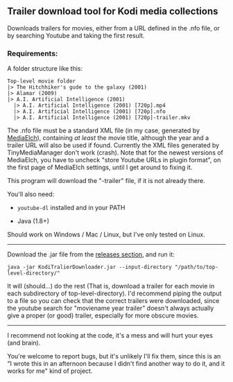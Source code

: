 ## Trailer download tool for Kodi media collections

Downloads trailers for movies, either from a URL defined in the .nfo file, or by searching Youtube and taking the first result.

### Requirements:

A folder structure like this:

    Top-level movie folder
    |> The Hitchhiker's gude to the galaxy (2001)
    |> Alamar (2009)
    |> A.I. Artificial Intelligence (2001)
      |> A.I. Artificial Intelligence (2001) [720p].mp4
      |> A.I. Artificial Intelligence (2001) [720p].nfo
      |> A.I. Artificial Intelligence (2001) [720p]-trailer.mkv
      
The .nfo file must be a standard XML file (in my case, generated by [MediaElch](https://www.kvibes.de/en/mediaelch/)), containing _at least_ the movie title, although the year and a trailer URL will also be used if found. Currently the XML files generated by TinyMediaManager don't work (crash). Note that for the newest versions of MediaElch, you have to uncheck "store Youtube URLs in plugin format", on the first page of MediaElch settings, until I get around to fixing it.

This program will download the "-trailer" file, if it is not already there.

You'll also need:

* `youtube-dl` installed and in your PATH

* Java (1.8+)

Should work on Windows / Mac / Linux, but I've only tested on Linux.

---

Download the .jar file from the [releases section](https://github.com/JonasCz/KodiTralierDownloader/releases/), and run it:

    java -jar KodiTralierDownloader.jar --input-directory "/path/to/top-level-directory/"
    
 It will (should...) do the rest (That is, download a trailer for each movie in each subdirectory of top-level-directory). I'd recommend piping the output to a file so you can check that the correct trailers were downloaded, since the youtube search for "moviename year trailer" doesn't always actually give a proper (or good) trailer, especially for more obscure movies.
 
 ---
 
  I recommend not looking at the code, it's a mess and will hurt your eyes (and brain).
 
 You're welcome to report bugs, but it's unlikely I'll fix them, since this is an "I wrote this in an afternoon because I didn't find another way to do it, and it works for me" kind of project.
